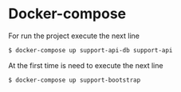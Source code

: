 # Docker-compose
For run the project execute the next line
```sh
$ docker-compose up support-api-db support-api
```
At the first time is need to execute the next line
```sh
$ docker-compose up support-bootstrap
```